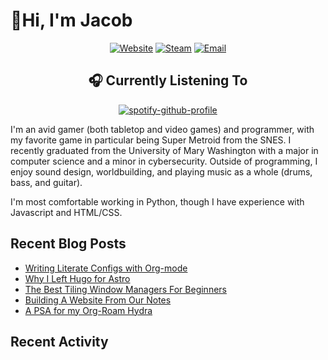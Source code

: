 # 👋Hi, I'm Jacob

<div align="center">

[![Website](https://img.shields.io/badge/-Website-blue?logo=org&style=for-the-badge&logoColor=white)](https://jhilker.com)
[![Steam](https://img.shields.io/badge/-Steam-black?logo=steam&style=for-the-badge)](https://steamcommunity.com/id/WaitingCynicism/)
[![Email](https://img.shields.io/badge/-Email-blue?logo=gmail&style=for-the-badge&logoColor=white)](mailto:jacob.hilker2@gmail.com)

## 🎧 Currently Listening To

[![spotify-github-profile](https://spotify-github-profile.vercel.app/api/view?uid=bqby3nrwzkqhio0yxezv77899&cover_image=true&theme=novatorem&show_offline=false&background_color=121212&interchange=false&bar_color=53b14f&bar_color_cover=false)](https://github.com/kittinan/spotify-github-profile)

</div>

I'm an avid gamer (both tabletop and video games) and programmer, with my favorite game in particular being Super Metroid from the SNES. I recently graduated from the University of Mary Washington with a major in computer science and a minor in cybersecurity. Outside of programming, I enjoy sound design, worldbuilding, and playing music as a whole (drums, bass, and guitar).

I'm most comfortable working in Python, though I have experience with Javascript and HTML/CSS.

## Recent Blog Posts
<!-- BLOG-POST-LIST:START -->
- [Writing Literate Configs with Org-mode](https://jhilker.com/blog/2023/10/writing-literate-configs-with-org-mode/)
- [Why I Left Hugo for Astro](https://jhilker.com/blog/2023/10/leaving-hugo-for-astro/)
- [The Best Tiling Window Managers For Beginners](https://jhilker.com/blog/2021/12/the-best-tiling-window-managers-for-beginners/)
- [Building A Website From Our Notes](https://jhilker.com/blog/2021/09/building-a-website-from-our-notes/)
- [A PSA for my Org-Roam Hydra](https://jhilker.com/blog/2021/08/my-org-roam-hydra-psa/)
<!-- BLOG-POST-LIST:END -->

## Recent Activity

<!--START_SECTION:activity-->

<!--END_SECTION:activity-->